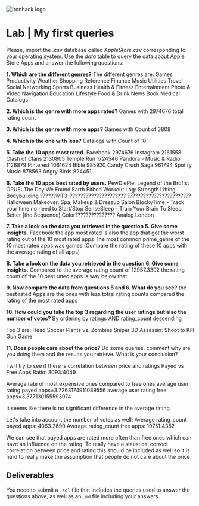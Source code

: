 ![Ironhack logo](https://i.imgur.com/1QgrNNw.png)

# Lab | My first queries

Please, import the .csv database called *AppleStore.csv* corresponding to your operating system. Use the *data* table to query the data about Apple Store Apps and answer the following questions: 

**1. Which are the different genres?** 
The different genres are:
Games
Productivity
Weather
Shopping
Reference
Finance
Music
Utilities
Travel
Social Networking
Sports
Business
Health & Fitness
Entertainment
Photo & Video
Navigation
Education
Lifestyle
Food & Drink
News
Book
Medical
Catalogs

**2. Which is the genre with more apps rated?**
Games with 2974676 total rating count

**3. Which is the genre with more apps?**
Games with Count of 3808

**4. Which is the one with less?**
Catalogs with Count of 10

**5. Take the 10 apps most rated.**
Facebook	2974676
Instagram	2161558
Clash of Clans	2130805
Temple Run	1724546
Pandora - Music & Radio	1126879
Pinterest	1061624
Bible	985920
Candy Crush Saga	961794
Spotify Music	878563
Angry Birds	824451

**6. Take the 10 apps best rated by users.**
PewDiePie: Legend of the Brofist
OPUS: The Day We Found Earth
Fitbod Workout Log: Strength Lifting Bodybuilding
??????MT3-????????????????????? ????????????????????????
Halloween Makeover: Spa, Makeup & Dressup Salon
BlockyTime - Track your time no need to Start/Stop
SenseSleep - Train Your Brain To Sleep Better
[the Sequence]
Color???????????????
Analog London

**7. Take a look on the data you retrieved in the question 5. Give some insights.**
Facebook the app most rated is also the app that got the worst rating out of the  10 most rated apps
The most common prime_genre of the 10 most rated apps was games 
(Compare the rating of these 10 apps with the average rating of all apps)

**8. Take a look on the data you retrieved in the question 6. Give some insights.**
Compared to the average rating count of 12957.3302 the rating count of the 10 best rated apps is way below that

**9. Now compare the data from questions 5 and 6. What do you see?**
the best rated Apps are the ones with less totral rating counts compared the rating of the most rated apps

**10. How could you take the top 3 regarding the user ratings but also the number of votes?**
By ordering by ratings AND rating_count descending

Top 3 are: 
Head Soccer
Plants vs. Zombies
Sniper 3D Assassin: Shoot to Kill Gun Game


**11. Does people care about the price?** Do some queries, comment why are you doing them and the results you retrieve. What is your conclusion?

I will try to see if there is correlation between price and ratings 
Payed vs Free Apps Ratio: 3093:4049 

Average rate of most expensive ones compared to free ones 
average user rating payed apps=3.7263174911089556
average user rating free apps=3.377130155593974

It seems like there is no significant difference in the average rating

Let's take into account the number of votes as well: 
Average rating_count payed apps: 4063.2690
Average rating_count free apps: 19751.4352

We can see that payed apps are rated more often than free ones which can have an influence on the rating. To really have a statistical correct correlation between price and rating this should be included as well so it is hard to really make the assumption that people do not care about the price

## Deliverables 
You need to submit a `.sql` file that includes the queries used to answer the questions above, as well as an `.md` file including your answers. 
